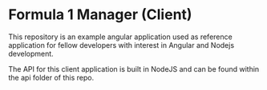 # Formula 1 Manager (Client)
This repository is an example angular application used as reference application for fellow developers with interest in Angular and Nodejs development.

The API for this client application is built in NodeJS and can be found within the api folder of this repo.

